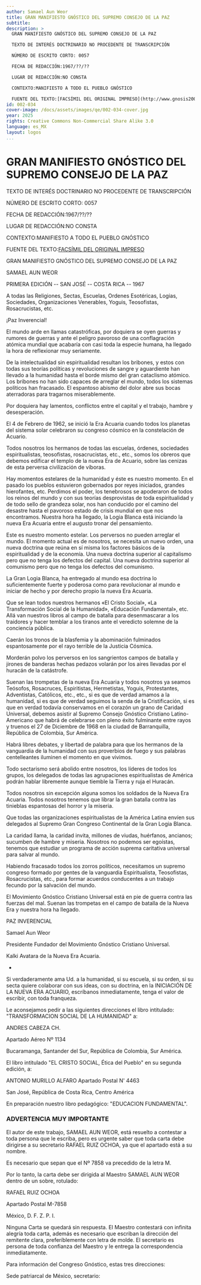 ```yaml
---
author: Samael Aun Weor
title: GRAN MANIFIESTO GNÓSTICO DEL SUPREMO CONSEJO DE LA PAZ
subtitle:
description: >
  GRAN MANIFIESTO GNÓSTICO DEL SUPREMO CONSEJO DE LA PAZ

  TEXTO DE INTERÉS DOCTRINARIO NO PROCEDENTE DE TRANSCRIPCIÓN

  NÚMERO DE ESCRITO CORTO: 0057

  FECHA DE REDACCIÓN:1967/??/??

  LUGAR DE REDACCIÓN:NO CONSTA

  CONTEXTO:MANIFIESTO A TODO EL PUEBLO GNÓSTICO

  FUENTE DEL TEXTO:[FACSÍMIL DEL ORIGINAL IMPRESO](http://www.gnosis2002.com/facsimil/GMGDSCP.PDF)
id: 002-034
cover-image: /docs/assets/images/qe/002-034-cover.jpg
year: 2025
rights: Creative Commons Non-Commercial Share Alike 3.0
language: es_MX
layout: logos
...
```

# GRAN MANIFIESTO GNÓSTICO DEL SUPREMO CONSEJO DE LA PAZ

TEXTO DE INTERÉS DOCTRINARIO NO PROCEDENTE DE TRANSCRIPCIÓN

NÚMERO DE ESCRITO CORTO: 0057

FECHA DE REDACCIÓN:1967/??/??

LUGAR DE REDACCIÓN:NO CONSTA

CONTEXTO:MANIFIESTO A TODO EL PUEBLO GNÓSTICO

FUENTE DEL TEXTO:[FACSÍMIL DEL ORIGINAL IMPRESO](http://www.gnosis2002.com/facsimil/GMGDSCP.PDF)

GRAN MANIFIESTO GNÓSTICO DEL SUPREMO CONSEJO DE LA PAZ

SAMAEL AUN WEOR

PRIMERA EDICIÓN -- SAN JOSÉ -- COSTA RICA -- 1967

A todas las Religiones, Sectas, Escuelas, Ordenes Esotéricas, Logias, Sociedades, Organizaciones Venerables, Yoguis, Teosofistas, Rosacrucistas, etc.

¡Paz Inverencial!

El mundo arde en llamas catastróficas, por doquiera se oyen guerras y rumores de guerras y ante el peligro pavoroso de una conflagración atómica mundial que acabaría con casi toda la especie humana, ha llegado la hora de reflexionar muy seriamente.

De la intelectualidad sin espiritualidad resultan los bribones, y estos con todas sus teorías políticas y revoluciones de sangre y aguardiente han llevado a la humanidad hasta el borde mismo del gran cataclismo atómico. Los bribones no han sido capaces de arreglar el mundo, todos los sistemas políticos han fracasado. El espantoso abismo del dolor abre sus bocas aterradoras para tragarnos miserablemente.

Por doquiera hay lamentos, conflictos entre el capital y el trabajo, hambre y desesperación.

El 4 de Febrero de 1962, se inició la Era Acuaria cuando todos los planetas del sistema solar celebraron su congreso cósmico en la constelación de Acuario.

Todos nosotros los hermanos de todas las escuelas, órdenes, sociedades espiritualistas, teosofistas, rosacrucistas, etc., etc., somos los obreros que debemos edificar el templo de la nueva Era de Acuario, sobre las cenizas de esta perversa civilización de víboras.

Hay momentos estelares de la humanidad y éste es nuestro momento. En el pasado los pueblos estuvieron gobernados por reyes iniciados, grandes hierofantes, etc. Perdimos el poder, los tenebrosos se apoderaron de todos los reinos del mundo y con sus teorías desprovistas de toda espiritualidad y de todo sello de grandeza solar, nos han conducido por el camino del desastre hasta el pavoroso estado de crisis mundial en que nos encontramos. Nuestra hora ha llegado, la Logia Blanca está iniciando la nueva Era Acuaria entre el augusto tronar del pensamiento.

Este es nuestro momento estelar. Los perversos no pueden arreglar el mundo. El momento actual es de nosotros, se necesita un nuevo orden, una nueva doctrina que reúna en sí misma los factores básicos de la espiritualidad y de la economía. Una nueva doctrina superior al capitalismo pero que no tenga los defectos del capital. Una nueva doctrina superior al comunismo pero que no tenga los defectos del comunismo.

La Gran Logia Blanca, ha entregado al mundo esa doctrina lo suficientemente fuerte y poderosa como para revolucionar al mundo e iniciar de hecho y por derecho propio la nueva Era Acuaria.

Que se lean todos nuestros hermanos «El Cristo Social», «La Transformación Social de la Humanidad», «Educación Fundamental», etc. Allá van nuestros libros al campo de batalla para desenmascarar a los traidores y hacer temblar a los tiranos ante el veredicto solemne de la conciencia pública.

Caerán los tronos de la blasfemia y la abominación fulminados espantosamente por el rayo terrible de la Justicia Cósmica.

Morderán polvo los perversos en los sangrientos campos de batalla y jirones de banderas hechas pedazos volarán por los aires llevadas por el huracán de la catástrofe.

Suenan las trompetas de la nueva Era Acuaria y todos nosotros ya seamos Teósofos, Rosacruces, Espiritistas, Hermetistas, Yoguis, Protestantes, Adventistas, Católicos, etc., etc., si es que de verdad amamos a la humanidad, si es que de verdad seguimos la senda de la Cristificación, si es que en verdad todavía conservamos en el corazón un grano de Caridad Universal, debemos asistir al Supremo Consejo Gnóstico Cristiano Latino-Americano que habrá de celebrarse con pleno éxito fulminante entre rayos y truenos el 27 de Diciembre de 1968 en la ciudad de Barranquilla, República de Colombia, Sur América.

Habrá libres debates, y libertad de palabra para que los hermanos de la vanguardia de la humanidad con sus proverbios de fuego y sus palabras centelleantes iluminen el momento en que vivimos.

Todo sectarismo será abolido entre nosotros, los líderes de todos los grupos, los delegados de todas las agrupaciones espiritualistas de América podrán hablar libremente aunque tiemble la Tierra y ruja el Huracán.

Todos nosotros sin excepción alguna somos los soldados de la Nueva Era Acuaria. Todos nosotros tenemos que librar la gran batalla contra las tinieblas espantosas del horror y la miseria.

Que todas las organizaciones espiritualistas de la América Latina envíen sus delegados al Supremo Gran Congreso Continental de la Gran Logia Blanca.

La caridad llama, la caridad invita, millones de viudas, huérfanos, ancianos; sucumben de hambre y miseria. Nosotros no podemos ser egoístas, tenemos que estudiar un programa de acción suprema caritativa universal para salvar al mundo.

Habiendo fracasado todos los zorros políticos, necesitamos un supremo congreso formado por gentes de la vanguardia Espiritualista, Teosofistas, Rosacrucistas, etc., para formar acuerdos conducentes a un trabajo fecundo por la salvación del mundo.

El Movimiento Gnóstico Cristiano Universal está en pie de guerra contra las fuerzas del mal. Suenan las trompetas en el campo de batalla de la Nueva Era y nuestra hora ha llegado.

PAZ INVERENCIAL

Samael Aun Weor

Presidente Fundador del Movimiento Gnóstico Cristiano Universal.

Kalki Avatara de la Nueva Era Acuaria.

*

Si verdaderamente ama Ud. a la humanidad, si su escuela, si su orden, si su secta quiere colaborar con sus ideas, con su doctrina, en la INICIACIÓN DE LA NUEVA ERA ACUARIO, escríbanos inmediatamente, tenga el valor de escribir, con toda franqueza.

Le aconsejamos pedir a las siguientes direcciones el libro intitulado: "TRANSFORMACION SOCIAL DE LA HUMANIDAD" a:

ANDRES CABEZA CH.

Apartado Aéreo Nº 1134

Bucaramanga, Santander del Sur, República de Colombia, Sur América.

El libro intitulado "EL CRISTO SOCIAL, Ética del Pueblo" en su segunda edición, a:

ANTONIO MURILLO ALFARO Apartado Postal N' 4463

San José, República de Costa Rica, Centro América

En preparación nuestro libro pedagógico: "EDUCACION FUNDAMENTAL".

### ADVERTENCIA MUY IMPORTANTE

El autor de este trabajo, SAMAEL AUN WEOR, está resuelto a contestar a toda persona que le escriba, pero es urgente saber que toda carta debe dirigirse a su secretario RAFAEL RUIZ OCHOA, ya que el apartado está a su nombre.

Es necesario que sepan que el Nº 7858 va precedido de la letra M.

Por lo tanto, la carta debe ser dirigida al Maestro SAMAEL AUN WEOR dentro de un sobre, rotulado:

RAFAEL RUIZ OCHOA

Apartado Postal M-7858

México, D. F. Z. P. I.

Ninguna Carta se quedará sin respuesta. El Maestro contestará con infinita alegría toda carta, además es necesario que escriban la dirección del remitente clara, preferíblemente con letra de molde. El secretario es persona de toda confianza del Maestro y le entrega la correspondencia inmediatamente.

Para información del Congreso Gnóstico, estas tres direcciones:

Sede patriarcal de México, secretario:

